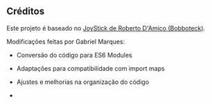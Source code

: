 ## Créditos

Este projeto é baseado no [JoyStick de Roberto D'Amico (Bobboteck)](https://github.com/bobboteck/JoyStick).

Modificações feitas por Gabriel Marques:
- Conversão do código para ES6 Modules
- Adaptações para compatibilidade com import maps
- Ajustes e melhorias na organização do código

- <script type="module">
  import { JoyStick } from './joy.js';

  let joy = new JoyStick("meuContainer", {}, (status) => {
      console.log(status);
  });
</script>
